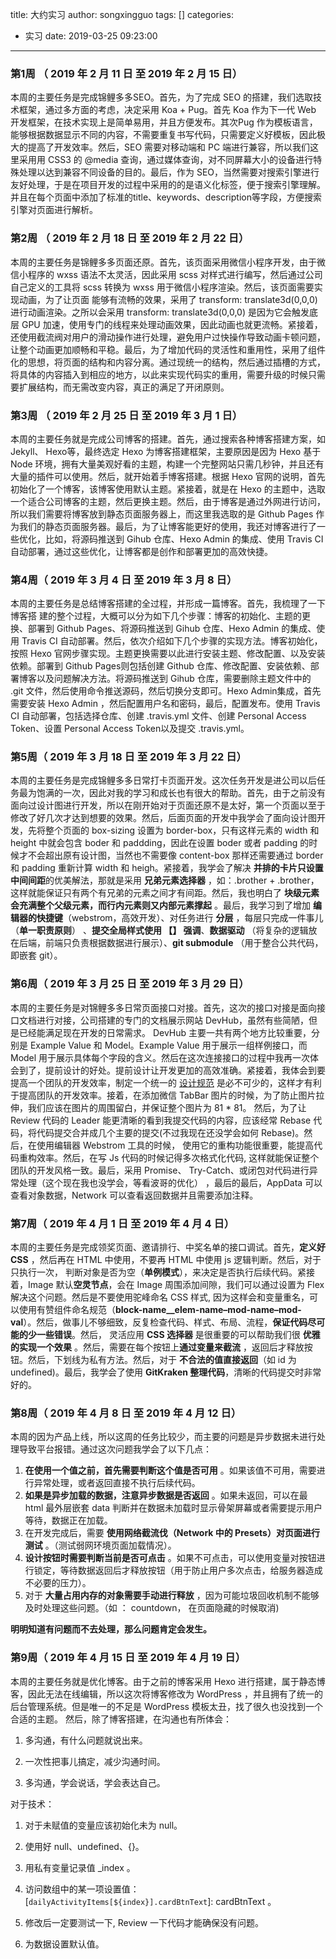 title: 大约实习
author: songxingguo
tags: []
categories:
  - 实习
date: 2019-03-25 09:23:00
---
### 第1周  （ 2019  年 2 月 11 日 至  2019  年 2 月 15 日）

本周的主要任务是完成锦鲤多多SEO。首先，为了完成 SEO 的搭建，我们选取技术框架，通过多方面的考虑，决定采用 Koa + Pug。首先 Koa 作为下一代 Web 开发框架，在技术实现上是简单易用，并且方便发布。其次Pug 作为模板语言，能够根据数据显示不同的内容，不需要重复书写代码，只需要定义好模板，因此极大的提高了开发效率。然后，SEO 需要对移动端和 PC 端进行兼容，所以我们这里采用用 CSS3 的 @media 查询，通过媒体查询，对不同屏幕大小的设备进行特殊处理以达到兼容不同设备的目的。最后，作为 SEO，当然需要对搜索引擎进行友好处理，于是在项目开发的过程中采用的的是语义化标签，便于搜索引擎理解。并且在每个页面中添加了标准的title、keywords、description等字段，方便搜索引擎对页面进行解析。

<!-- more -->

### 第2周  （ 2019  年 2 月 18 日 至  2019  年 2 月 22 日）

本周的主要任务是锦鲤多多页面还原。首先，该页面采用微信小程序开发，由于微信小程序的 wxss 语法不太灵活，因此采用 scss 对样式进行编写，然后通过公司自己定义的工具将 scss 转换为 wxss 用于微信小程序渲染。然后，该页面需要实现动画，为了让页面 能够有流畅的效果，采用了 transform: translate3d(0,0,0) 进行动画渲染。之所以会采用 transform: translate3d(0,0,0) 是因为它会触发底层 GPU 加速，使用专门的线程来处理动画效果，因此动画也就更流畅。紧接着，还使用截流阀对用户的滑动操作进行处理，避免用户过快操作导致动画卡顿问题，让整个动画更加顺畅和平稳。最后，为了增加代码的灵活性和重用性，采用了组件化的思想，将页面的结构和内容分离。通过现统一的结构，然后通过插槽的方式，将具体的内容插入到相应的地方，以此来实现代码实的重用，需要升级的时候只需要扩展结构，而无需改变内容，真正的满足了开闭原则。

### 第3周  （ 2019 年 2 月 25 日 至 2019 年 3 月 1 日）

本周的主要任务就是完成公司博客的搭建。首先，通过搜索各种博客搭建方案，如 Jekyll、 Hexo等，最终选定 Hexo 为博客搭建框架，主要原因是因为 Hexo 基于 Node 环境，拥有大量美观好看的主题，构建一个完整网站只需几秒钟，并且还有大量的插件可以使用。然后，就开始着手博客搭建。根据 Hexo 官网的说明，首先初始化了一个博客，该博客使用默认主题。紧接着，就是在 Hexo 的主题中，选取一个适合公司博客的主题，然后更换主题。然后，由于博客是通过外网进行访问，所以我们需要将博客放到静态页面服务器上，而这里我选取的是 Github Pages 作为我们的静态页面服务器。最后，为了让博客能更好的使用，我还对博客进行了一些优化，比如，将源码推送到 Gihub 仓库、Hexo Admin 的集成、使用 Travis CI 自动部署，通过这些优化，让博客都是创作和部署更加的高效快捷。

### 第4周（ 2019  年 3 月 4 日 至  2019  年 3 月 8 日）

本周的主要任务是总结博客搭建的全过程，并形成一篇博客。首先，我梳理了一下博客搭 建的整个过程，大概可以分为如下几个步骤：博客的初始化、主题的更换、部署到 Github Pages、将源码推送到 Gihub 仓库、Hexo Admin 的集成、使用 Travis CI 自动部署。然后，依次介绍如下几个步骤的实现方法。博客初始化，按照 Hexo 官网步骤实现。主题更换需要以此进行安装主题、修改配置、以及安装依赖。部署到 Github Pages则包括创建 Github 仓库、修改配置、安装依赖、部署博客以及问题解决方法。将源码推送到 Gihub 仓库，需要删除主题文件中的 .git 文件，然后使用命令推送源码，然后切换分支即可。Hexo Admin集成，首先需要安装 Hexo Admin ，然后配置用户名和密码，最后，配置发布。使用 Travis CI 自动部署，包括选择仓库、创建 .travis.yml 文件、创建 Personal  Access Token、设置 Personal  Access Token以及提交 .travis.yml。

### 第5周（ 2019  年 3 月 18 日 至  2019  年 3 月 22 日）

本周的主要任务是完成锦鲤多多日常打卡页面开发。这次任务开发是进公司以后任务最为饱满的一次，因此对我的学习和成长也有很大的帮助。首先，由于之前没有面向过设计图进行开发，所以在刚开始对于页面还原不是太好，第一个页面以至于修改了好几次才达到想要的效果。然后，后面页面的开发中我学会了面向设计图开发，先将整个页面的 box-sizing 设置为 border-box，只有这样元素的 width 和 height 中就会包含 boder 和 paddding，因此在设置 boder 或者 padding 的时候才不会超出原有设计图，当然也不需要像 content-box 那样还需要通过 border 和 padding 重新计算 width 和 heigh。紧接着，我学会了解决 **并排的卡片只设置中间间距**的优美解法，那就是采用 **兄弟元素选择器** ，如：.brother + .brother，这样就能保证只有两个有兄弟的元素之间才有间距。然后，我也明白了 **块级元素会充满整个父级元素，而行内元素则又内部元素撑起** 。最后，我学习到了增加 **编辑器的快捷键**（webstrom，高效开发）、对任务进行 **分层** ，每层只完成一件事儿（**单一职责原则**） 、**提交全局样式使用 【】 强调**、**数据驱动** （将复杂的逻辑放在后端，前端只负责根据数据进行展示）、**git submodule** （用于整合公共代码，即嵌套 git）。

### 第6周（ 2019  年 3 月 25 日 至  2019  年 3 月 29 日）

本周的主要任务是对锦鲤多多日常页面接口对接。首先，这次的接口对接是面向接口文档进行对接，公司搭建的专门的文档展示网站 DevHub，虽然有些简陋，但是已经能满足现在开发的日常需求。 DevHub 主要一共有两个地方比较重要，分别是 Example Value 和 Model。Example Value 用于展示一组样例接口，而 Model 用于展示具体每个字段的含义。然后在这次连接接口的过程中我再一次体会到了，提前设计的好处。提前设计让开发更加的高效准确。紧接着，我体会到要提高一个团队的开发效率，制定一个统一的 [设计规范](https://clovertuan.github.io/2018/10/08/qc-design-guidelines/) 是必不可少的，这样才有利于提高团队的开发效率。接着，在添加微信 TabBar 图片的时候，为了防止图片拉伸，我们应该在图片的周围留白，并保证整个图片为 81 * 81。 然后，为了让 Review 代码的 Leader 能更清晰的看到我提交代码的内容，应该经常 Rebase 代码，将代码提交合并成几个主要的提交(不过我现在还没学会如何  Rebase)。然后，在使用编辑器 Webstrom 工具的时候， 使用它的重构功能很重要，能提高代码重构效率。然后，在写 Js 代码的时候记得多次格式化代码, 这样就能保证整个团队的开发风格一致。最后，采用 Promise、 Try-Catch、或闭包对代码进行异常处理（这个现在我也没学会，等看波哥的优化） ，最后的最后，AppData 可以查看对象数据，Network 可以查看返回数据并且需要添加注释。

### 第7周（ 2019  年 4 月 1 日 至  2019  年 4 月 4 日）

本周的主要任务是完成领奖页面、邀请排行、中奖名单的接口调试。首先，**定义好 CSS** ，然后再在 HTML 中使用，不要再 HTML 中使用 js 逻辑判断。然后，对于只执行一次， 判断对象是否为空（**单例模式**），来决定是否执行后续代码。紧接着，Image 默认**空灵节点**，会在 Image 周围添加间隙，我们可以通过设置为 Flex 解决这个问题。然后是不要使用驼峰命名 CSS 样式, 因为这样会和变量重名，可以使用有赞组件命名规范（**block-name__elem-name–mod-name–mod-val**）。然后，做事儿不够细致，反复检查代码、样式、布局、流程，**保证代码尽可能的少一些错误**。然后， 灵活应用 **CSS 选择器** 是很重要的可以帮助我们很 **优雅的实现一个效果** 。然后，需要在每个按钮上**通过变量来截流** ，返回后才释放按钮。然后，下划线为私有方法。然后，对于 **不合法的值直接返回**（如 id 为 undefined)。最后，我学会了使用 **GitKraken 整理代码**，清晰的代码提交时非常好的。

### 第8周（ 2019  年 4 月 8 日 至  2019  年 4 月 12 日）

本周的因为产品上线，所以这周的任务比较少，而主要的问题是异步数据未进行处理导致平台报错。通过这次问题我学会了以下几点：
1. **在使用一个值之前，首先需要判断这个值是否可用** 。如果该值不可用，需要进行异常处理，或者返回直接不执行后续代码。
2. **如果是异步加载的数据，注意异步数据是否返回** 。如果未返回，可以在最 html 最外层嵌套 data 判断并在数据未加载时显示骨架屏幕或者需要提示用户等待，数据正在加载。
3. 在开发完成后，需要 **使用网络截流伐（Network 中的 Presets）对页面进行测试** 。（测试弱网环境页面加载情况）。
4. **设计按钮时需要判断当前是否可点击** 。如果不可点击，可以使用变量对按钮进行锁定，等待数据返回后才释放按钮（用于防止用户多次点击，给服务器造成不必要的压力）。
5. 对于 **大量占用内存的对象需要手动进行释放** ，因为可能垃圾回收机制不能够及时处理这些问题。（如 ： countdown， 在页面隐藏的时候取消)

**明明知道有问题而不去处理，那么问题肯定会发生。**

### 第9周（ 2019  年 4 月 15 日 至  2019  年 4 月 19 日）

本周的主要任务就是优化博客。由于之前的博客采用 Hexo 进行搭建，属于静态博客，因此无法在线编辑，所以这次将博客修改为 WordPress ，并且拥有了统一的后台管理系统。但是唯一的不足是 WordPress 模板太丑，找了很久也没找到一个合适的主题。
然后，除了博客搭建，在沟通也有所体会：

1. 多沟通，有什么问题就说出来。

2. 一次性把事儿搞定，减少沟通时间。

3. 多沟通，学会说话，学会表达自己。

对于技术：

1. 对于未赋值的变量应该初始化未为  null。

2. 使用好 null、undefined、{}。

3. 用私有变量记录值 _index 。

4. 访问数组中的某一项设置值：[`dailyActivityItems[${index}].cardBtnText`]: cardBtnText 。

5. 修改后一定要测试一下, Review 一下代码才能确保没有问题。

6. 为数据设置默认值。
